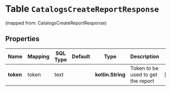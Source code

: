 
# Table `CatalogsCreateReportResponse`
(mapped from: CatalogsCreateReportResponse)

## Properties
Name | Mapping | SQL Type | Default | Type | Description | Notes
---- | ------- | -------- | ------- | ---- | ----------- | -----
**token** | token | text |  | **kotlin.String** | Token to be used to get the report |  [optional]



